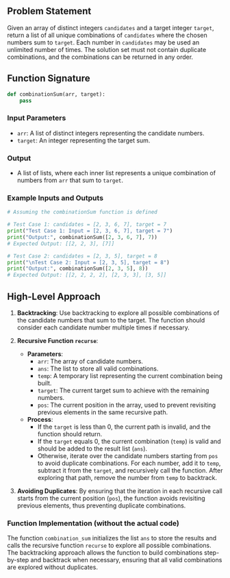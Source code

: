 ## Problem Statement

Given an array of distinct integers `candidates` and a target integer `target`, return a list of all unique combinations of `candidates` where the chosen numbers sum to `target`. Each number in `candidates` may be used an unlimited number of times. The solution set must not contain duplicate combinations, and the combinations can be returned in any order.

## Function Signature

```python
def combinationSum(arr, target):
    pass
```

### Input Parameters

- `arr`: A list of distinct integers representing the candidate numbers.
- `target`: An integer representing the target sum.

### Output

- A list of lists, where each inner list represents a unique combination of numbers from `arr` that sum to `target`.

### Example Inputs and Outputs

```python
# Assuming the combinationSum function is defined

# Test Case 1: candidates = [2, 3, 6, 7], target = 7
print("Test Case 1: Input = [2, 3, 6, 7], target = 7")
print("Output:", combinationSum([2, 3, 6, 7], 7))  
# Expected Output: [[2, 2, 3], [7]]

# Test Case 2: candidates = [2, 3, 5], target = 8
print("\nTest Case 2: Input = [2, 3, 5], target = 8")
print("Output:", combinationSum([2, 3, 5], 8))  
# Expected Output: [[2, 2, 2, 2], [2, 3, 3], [3, 5]]
```

## High-Level Approach

1. **Backtracking**: Use backtracking to explore all possible combinations of the candidate numbers that sum to the target. The function should consider each candidate number multiple times if necessary.

2. **Recursive Function `recurse`**:
    - **Parameters**:
      - `arr`: The array of candidate numbers.
      - `ans`: The list to store all valid combinations.
      - `temp`: A temporary list representing the current combination being built.
      - `target`: The current target sum to achieve with the remaining numbers.
      - `pos`: The current position in the array, used to prevent revisiting previous elements in the same recursive path.
    - **Process**:
      - If the `target` is less than 0, the current path is invalid, and the function should return.
      - If the `target` equals 0, the current combination (`temp`) is valid and should be added to the result list (`ans`).
      - Otherwise, iterate over the candidate numbers starting from `pos` to avoid duplicate combinations. For each number, add it to `temp`, subtract it from the `target`, and recursively call the function. After exploring that path, remove the number from `temp` to backtrack.

3. **Avoiding Duplicates**: By ensuring that the iteration in each recursive call starts from the current position (`pos`), the function avoids revisiting previous elements, thus preventing duplicate combinations.

### Function Implementation (without the actual code)

The function `combination_sum` initializes the list `ans` to store the results and calls the recursive function `recurse` to explore all possible combinations. The backtracking approach allows the function to build combinations step-by-step and backtrack when necessary, ensuring that all valid combinations are explored without duplicates.
